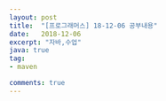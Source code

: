 ```yaml
---
layout: post
title:  "[프로그래머스] 18-12-06 공부내용"
date:   2018-12-06
excerpt: "자바,수업"
java: true
tag:
- maven

comments: true
---
```

